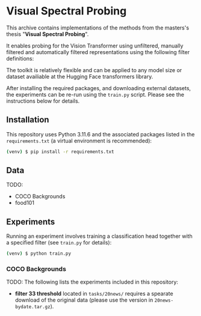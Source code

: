 # Visual Spectral Probing

This archive contains implementations of the methods from the masters's thesis "**Visual Spectral Probing**".

It enables probing for the Vision Transformer using unfiltered, manually filtered and automatically filtered representations using the following filter definitions:

The toolkit is relatively flexible and can be applied to any model size or dataset availiable at the Hugging Face transformers library.

After installing the required packages, and downloading external datasets, the experiments can be re-run using the `train.py` script. Please see the instructions below for details.

## Installation

This repository uses Python 3.11.6 and the associated packages listed in the `requirements.txt` (a virtual environment is recommended):

```bash
(venv) $ pip install -r requirements.txt
```

## Data

TODO:
- COCO Backgrounds
- food101

## Experiments

Running an experiment involves training a classification head together with a specified filter (see `train.py` for details):

```bash
(venv) $ python train.py
```

### COCO Backgrounds

TODO:
The following lists the experiments included in this repository:

* **filter 33 threshold** located in `tasks/20news/` requires a spearate download of the original data (please use the version in `20news-bydate.tar.gz`).
